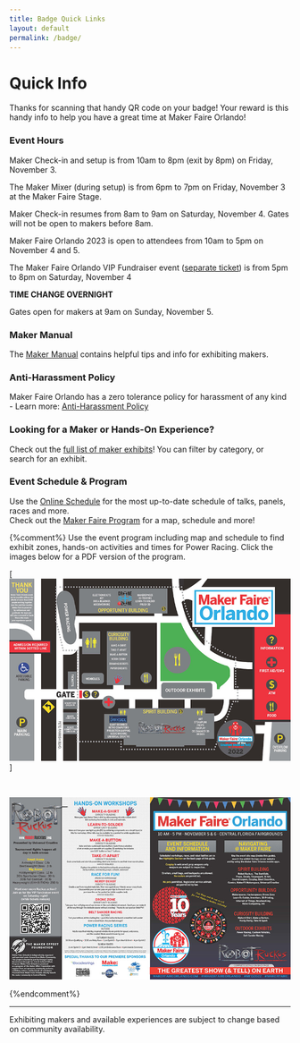 ```yaml
---
title: Badge Quick Links
layout: default
permalink: /badge/
---
```


# Quick Info
Thanks for scanning that handy QR code on your badge! Your reward is this handy info to help you have a great time at Maker Faire Orlando!

### Event Hours
Maker Check-in and setup is from 10am to 8pm (exit by 8pm) on Friday, November 3.<br>

The Maker Mixer (during setup) is from 6pm to 7pm on Friday, November 3 at the Maker Faire Stage.

Maker Check-in resumes from 8am to 9am on Saturday, November 4. Gates will not be open to makers before 8am.<br>

Maker Faire Orlando 2023 is open to attendees from 10am to 5pm on November 4 and 5.<br>

The Maker Faire Orlando VIP Fundraiser event ([separate ticket](https://events.humanitix.com/maker-faire-orlando-and-robot-ruckus-vip-fundraiser)) is from 5pm to 8pm on Saturday, November 4

**TIME CHANGE OVERNIGHT**

Gates open for makers at 9am on Sunday, November 5.<br>


### Maker Manual
The [Maker Manual](/maker-manual) contains helpful tips and info for exhibiting makers.

### Anti-Harassment Policy

Maker Faire Orlando has a zero tolerance policy for harassment of any kind - Learn more: [Anti-Harassment Policy](/anti-harassment/)

### Looking for a Maker or Hands-On Experience?
Check out the [full list of maker exhibits](/makers)! You can filter by category, or search for an exhibit.

### Event Schedule & Program

Use the [Online Schedule](/schedule) for the most up-to-date schedule of talks, panels, races and more. <br>
Check out the [Maker Faire Program](/program) for a map, schedule and more!

{%comment%}
Use the event program including map and schedule to find exhibit zones, hands-on activities and times for Power Racing. Click the images below for a PDF version of the program.


[<a href="/assets/images/program/MFO_2022_Program.pdf"><img src="/assets/images/program/MFO_2022_Program_Page_1-web.jpg" alt="Maker Faire Orlando 2022 event program page 1" width="800" /></a>]

<br>

<a href="/assets/images/program/MFO_2022_Program.pdf"><img src="/assets/images/program/MFO_2022_Program_Page_2-web.jpg" alt="Maker Faire Orlando 2022 event program page 2" width="800" /></a>

{%endcomment%}

---

Exhibiting makers and available experiences are subject to change based on community availability.
